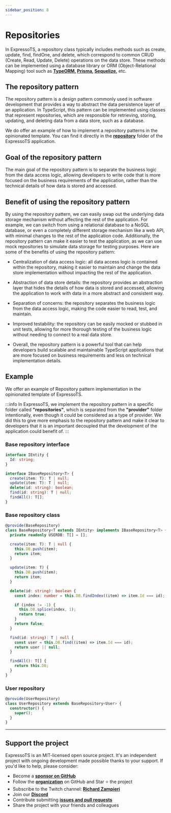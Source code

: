 ```yaml
---
sidebar_position: 8
---
```


# Repositories

In ExpressoTS, a repository class typically includes methods such as create, update, find, findOne, and delete, which correspond to common CRUD (Create, Read, Update, Delete) operations on the data store. These methods can be implemented using a database library or ORM (Object-Relational Mapping) tool such as **[TypeORM](https://typeorm.io/), [Prisma](https://www.prisma.io/), [Sequelize](https://sequelize.org/),** etc.

## The repository pattern

The repository pattern is a design pattern commonly used in software development that provides a way to abstract the data persistence layer of an application. In TypeScript, this pattern can be implemented using classes that represent repositories, which are responsible for retrieving, storing, updating, and deleting data from a data store, such as a database.

We do offer an example of how to implement a repository patterns in the opinionated template. You can find it directly in the **[repository](https://github.com/expressots/expressots/tree/main/templates/opinionated/src/repositories)** folder of the ExpressoTS application.

## Goal of the repository pattern

The main goal of the repository pattern is to separate the business logic from the data access logic, allowing developers to write code that is more focused on the business requirements of the application, rather than the technical details of how data is stored and accessed.

## Benefit of using the repository pattern

By using the repository pattern, we can easily swap out the underlying data storage mechanism without affecting the rest of the application. For example, we can switch from using a relational database to a NoSQL database, or even a completely different storage mechanism like a web API, with minimal changes to the rest of the application code. Additionally, the repository pattern can make it easier to test the application, as we can use mock repositories to simulate data storage for testing purposes. Here are some of the benefits of using the repository pattern:

- Centralization of data access logic: all data access logic is contained within the repository, making it easier to maintain and change the data store implementation without impacting the rest of the application.

- Abstraction of data store details: the repository provides an abstraction layer that hides the details of how data is stored and accessed, allowing the application to work with data in a more abstract and consistent way.

- Separation of concerns: the repository separates the business logic from the data access logic, making the code easier to read, test, and maintain.

- Improved testability: the repository can be easily mocked or stubbed in unit tests, allowing for more thorough testing of the business logic without needing to connect to a real data store.

- Overall, the repository pattern is a powerful tool that can help developers build scalable and maintainable TypeScript applications that are more focused on business requirements and less on technical implementation details.

## Example

We offer an example of Repository pattern implementation in the opinionated template of ExpressoTS.

:::info
In ExpressoTS, we implement the repository pattern in a specific folder called **"repositories"**, which is separated from the **"provider"** folder intentionally, even though it could be considered as a type of provider. We did this to give more emphasis to the repository pattern and make it clear to developers that it is an important decoupled that the development of the application could benefit of.
:::

### Base repository interface

```typescript
interface IEntity {
  Id: string;
}

interface IBaseRepository<T> {
  create(item: T): T | null;
  update(item: T): T | null;
  delete(id: string): boolean;
  find(id: string): T | null;
  findAll(): T[];
}
```

### Base repository class

```typescript
@provide(BaseRepository)
class BaseRepository<T extends IEntity> implements IBaseRepository<T> {
  private readonly USERDB: T[] = [];

  create(item: T): T | null {
    this.DB.push(item);
    return item;
  }

  update(item: T) {
    this.DB.push(item);
    return item;
  }

  delete(id: string): boolean {
    const index: number = this.DB.findIndex((item) => item.Id === id);

    if (index != -1) {
      this.DB.splice(index, 1);
      return true;
    }
    return false;
  }

  find(id: string): T | null {
    const user = this.DB.find((item) => item.Id === id);
    return user || null;
  }

  findAll(): T[] {
    return this.DB;
  }
}
```

### User repository

```typescript
@provide(UserRepository)
class UserRepository extends BaseRepository<User> {
  constructor() {
    super();
  }
}
```

---

## Support the project

ExpressoTS is an MIT-licensed open source project. It's an independent project with ongoing development made possible thanks to your support. If you'd like to help, please consider:

- Become a **[sponsor on GitHub](https://github.com/sponsors/expressots)**
- Follow the **[organization](https://github.com/expressots)** on GitHub and Star ⭐ the project
- Subscribe to the Twitch channel: **[Richard Zampieri](https://www.twitch.tv/richardzampieri)**
- Join our **[Discord](https://discord.com/invite/PyPJfGK)**
- Contribute submitting **[issues and pull requests](https://github.com/expressots/expressots/issues/new/choose)**
- Share the project with your friends and colleagues